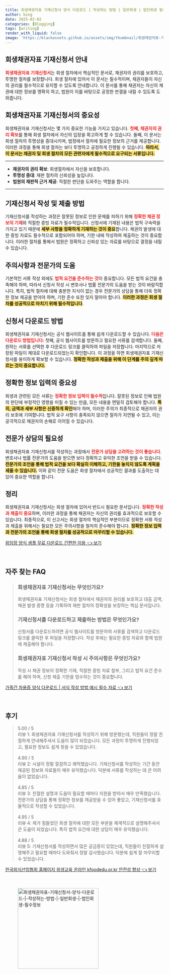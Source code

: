 ```yaml
---
title: 회생채권자표 기재신청서 양식 다운로드 | 작성하는 방법 | 일반회생 | 법인회생 필수정보
author: bing
date: 2025-02-02
categories: [Blogging]
tags: [writing]
render_with_liquid: false
image: 'https://blackassets.github.io/assets/img/thumbnail/회생채권자표-기재신청서-양식-다운로드-|-작성하는-방법-|-일반회생-|-법인회생-필수정보.webp'
---
```



<h2 id='회생채권자표-기재신청서-안내'>회생채권자표 기재신청서 안내</h2>

<p><b><span style="color: #ee2323;">회생채권자표 기재신청서</span></b>는 회생 절차에서 핵심적인 문서로, 채권자의 권리를 보호하고, 투명한 절차를 보장합니다. 회생 절차에 있어서 이 문서는 필수적이며, 채권자들이 자신의 권리를 필수적으로 유지할 수 있도록 안내합니다. 이 문서를 통해 채권자는 자신의 채권에 대한 정보를 명확히 하고, 법원이 이를 바탕으로 공정한 판결을 내릴 수 있도록 도와줍니다.</p>

<h2 id='회생채권자표-기재신청서-중요성'>회생채권자표 기재신청서의 중요성</h2>

<p>회생채권자표 기재신청서는 몇 가지 중요한 기능을 가지고 있습니다. <b><span style="color: #ee2323;">첫째, 채권자의 권리 확보</span></b>를 통해 회생 절차에서 자신의 입장을 확고하게 할 수 있습니다. 둘째, 이 문서는 회생 절차의 투명성을 증대시키며, 법정에서 절차에 필요한 정보의 근거를 제공합니다. 이러한 과정을 통해 회생 절차는 보다 투명하고 공정하게 진행될 수 있습니다. <b><span style="background-color: #ffe066;">따라서, 이 문서는 채권자 및 회생 절차의 모든 관련자에게 필수적으로 요구되는 서류입니다.</span></b></p>

<hr />

<ul>
    <li><b>채권자의 권리 확보</b>: 회생절차에서 자신을 보호합니다.</li>
    <li><b>투명성 증대</b>: 재판 절차의 신뢰성을 높입니다.</li>
    <li><b>법원의 재판적 근거 제공</b>: 적절한 판단을 도와주는 역할을 합니다.</li>
</ul>

<hr />

<h2 id='기재신청서-작성-및-제출-방법'>기재신청서 작성 및 제출 방법</h2>

<p>기재신청서를 작성하는 과정은 잘못된 정보로 인한 문제를 피하기 위해 <b><span style="color: #ee2323;">정확한 채권 정보의 기재</span></b>와 적절한 증빙 자료가 필수적입니다. 신청서에 기재된 내용은 법적 구속력을 가지고 있기 때문에 <b><span style="background-color: #ffe066;">세부 사항을 정확하게 기재하는 것이 중요</span></b>합니다. 채권의 발생에 대한 증빙 자료도 필수적으로 포함되어야 하며, 기한 내에 작성하여 제출하는 것이 중요합니다. 이러한 절차를 통해서 법원은 정확하고 신뢰성 있는 자료를 바탕으로 결정을 내릴 수 있습니다.</p>

<h2 id='주의사항과-전문가의-도움'>주의사항과 전문가의 도움</h2>

<p>기본적인 서류 작성 외에도 <b><span style="color: #ee2323;">법적 요건을 준수하는 것</span></b>이 중요합니다. 모든 법적 요건을 충족해야 하며, 따라서 신청서 작성 시 변호사나 법률 전문가의 도움을 받는 것이 바람직합니다. 특히, 법적 절차에 대해 충분한 지식이 없는 경우 전문가의 상담을 통해 더욱 정확한 정보 제공을 받아야 하며, 기한 준수 또한 잊지 말아야 합니다. <b><span style="background-color: #ffe066;">이러한 과정은 회생 절차를 성공적으로 마치기 위해 필수적입니다</span></b>.</p>

<h2 id='신청서-다운로드-방법'>신청서 다운로드 방법</h2>

<p>회생채권자표 기재신청서는 공식 웹사이트를 통해 쉽게 다운로드할 수 있습니다. <b><span style="color: #ee2323;">다음은 다운로드 방법입니다</span></b>: 첫째, 공식 웹사이트를 방문하고 필요한 서류를 검색합니다. 둘째, 원하는 서류를 선택한 후 다운로드 링크를 클릭하여 파일을 저장합니다. 마지막으로 저장된 파일이 제대로 다운로드되었는지 확인합니다. 이 과정을 하면 회생채권자표 기재신청서를 용이하게 확보할 수 있습니다. <b><span style="background-color: #ffe066;">정확한 작성과 제출을 위해 이 단계를 주의 깊게 따르는 것이 중요합니다.</span></b></p>

<h2 id='정확한-정보-입력의-중요성'>정확한 정보 입력의 중요성</h2>

<p>회생과 관련된 모든 서류는 <b><span style="color: #ee2323;">정확한 정보 입력이 필수적</span></b>입니다. 잘못된 정보로 인해 법원의 판단에 부정적인 영향을 미칠 수 있는 만큼, 모든 내용을 면밀히 검토해야 합니다. <b><span style="background-color: #ffe066;">특히, 금액과 세부 사항은 신중하게 확인</span></b>해야 하며, 이러한 주의가 최종적으로 채권자의 권리 보호에 기여합니다. 법적 요구 사항이 충족되지 않으면 절차가 지연될 수 있고, 이는 궁극적으로 채권자의 손해로 이어질 수 있습니다.</p>

<h2 id='전문가-상담의-필요성'>전문가 상담의 필요성</h2>

<p>회생채권자표 기재신청서를 작성하는 과정에서 <b><span style="color: #ee2323;">전문가 상담을 고려하는 것이 좋습니다</span></b>. 변호사나 법률 전문가의 도움을 받으면 보다 정확하고 유익한 조언을 받을 수 있습니다. <b><span style="background-color: #ffe066;">전문가의 조언을 통해 법적 요건을 보다 확실히 이해하고, 기한을 놓치지 않도록 계획을 세울 수 있습니다.</span></b> 이와 같이 전문 도움은 회생 절차에서 성공적인 결과를 도출하는 데 있어 중요한 역할을 합니다.</p>

<h2 id='정리'>정리</h2>

<p>회생채권자표 기재신청서는 회생 절차에 있어서 반드시 필요한 문서입니다. <b><span style="color: #ee2323;">정확한 작성과 제출이 중요</span></b>하며, 이러한 과정을 통해 채권자는 자신의 권리를 효과적으로 보호할 수 있습니다. 최종적으로, 이 신고서는 회생 절차의 핵심적인 부분이므로 정확한 서류 작성과 제출을 위해서는 필요한 모든 주의사항을 철저히 준수해야 합니다. <b><span style="background-color: #ffe066;">정확한 정보 입력과 전문가의 조언을 통해 회생 절차를 성공적으로 마무리할 수 있습니다.</span></b></p>


<p><a class="click-button" title="위임장 양식 샘플 무료 다운로드 간편한 이용" href="https://blackassets.github.io/posts/%EC%9C%84%EC%9E%84%EC%9E%A5-%EC%96%91%EC%8B%9D-%EC%83%98%ED%94%8C-%EB%AC%B4%EB%A3%8C-%EB%8B%A4%EC%9A%B4%EB%A1%9C%EB%93%9C-%EA%B0%84%ED%8E%B8%ED%95%9C-%EC%9D%B4%EC%9A%A9/" rel="dofollow">위임장 양식 샘플 무료 다운로드 간편한 이용 👈 보기</a></p><br>
<h2 id='자주_찾는_FAQ'>자주 찾는 FAQ</h2>
<div itemscope="" itemtype="https://schema.org/FAQPage"> 
<blockquote> 
<div itemscope="" itemprop="mainEntity" itemtype="https://schema.org/Question"> 
<h3 itemprop="name">회생채권자표 기재신청서는 무엇인가요?</h3> 
<div itemscope="" itemprop="acceptedAnswer" itemtype="https://schema.org/Answer"> 
<span itemprop="text"> 
<p>회생채권자표 기재신청서는 회생 절차에서 채권자의 권리를 보호하고 대출 금액, 채권 발생 증명 등을 기록하여 재판 절차의 정확성을 보장하는 핵심 문서입니다.</p> 
</span> </div> </div> 

<div itemscope="" itemprop="mainEntity" itemtype="https://schema.org/Question"> 
<h3 itemprop="name">기재신청서를 다운로드하고 제출하는 방법은 무엇인가요?</h3> 
<div itemscope="" itemprop="acceptedAnswer" itemtype="https://schema.org/Answer"> 
<span itemprop="text"> 
<p>신청서를 다운로드하려면 공식 웹사이트를 방문하여 서류를 검색하고 다운로드 링크를 클릭한 후 파일을 저장합니다. 작성 후에는 필요한 증빙 자료와 함께 법원에 제출해야 합니다.</p> 
</span> </div> </div> 

<div itemscope="" itemprop="mainEntity" itemtype="https://schema.org/Question"> 
<h3 itemprop="name">회생채권자표 기재신청서 작성 시 주의사항은 무엇인가요?</h3> 
<div itemscope="" itemprop="acceptedAnswer" itemtype="https://schema.org/Answer"> 
<span itemprop="text"> 
<p>작성 시 채권 정보의 정확한 기재, 적절한 증빙 자료 첨부, 그리고 법적 요건 준수를 해야 하며, 신청 제출 기한을 엄수하는 것이 중요합니다.</p> 
</span> </div> </div> 

<p></blockquote> 
</div></p>
<p><a class="click-button" title="가족간 차용증 양식 다운로드 | 서식 작성 방법 예시 필수 자료" href="https://blackassets.github.io/posts/%EA%B0%80%EC%A1%B1%EA%B0%84-%EC%B0%A8%EC%9A%A9%EC%A6%9D-%EC%96%91%EC%8B%9D-%EB%8B%A4%EC%9A%B4%EB%A1%9C%EB%93%9C-%EC%84%9C%EC%8B%9D-%EC%9E%91%EC%84%B1-%EB%B0%A9%EB%B2%95-%EC%98%88%EC%8B%9C-%ED%95%84%EC%88%98-%EC%9E%90%EB%A3%8C/" rel="dofollow">가족간 차용증 양식 다운로드 | 서식 작성 방법 예시 필수 자료 👈 보기</a></p><br>
<h2 id='후기'>후기</h2>
<div itemscope itemtype="https://schema.org/Product">
  <blockquote>
  <div itemprop="review" itemscope itemtype="https://schema.org/Review">
      <div itemprop="reviewRating" itemscope itemtype="https://schema.org/Rating"> <span itemprop="ratingValue">5.00</span> / <span itemprop="bestRating">5</span> </div>
      <span itemprop="reviewBody">리뷰 1: 회생채권자표 기재신청서를 작성하기 위해 방문했는데, 직원들이 정말 친절하게 안내해주셔서 도움이 많이 되었습니다. 모든 과정이 투명하게 진행되었고, 필요한 정보도 쉽게 찾을 수 있었습니다.</span>
  </div>
  <br>
  <div itemprop="review" itemscope itemtype="https://schema.org/Review">
      <div itemprop="reviewRating" itemscope itemtype="https://schema.org/Rating"> <span itemprop="ratingValue">4.90</span> / <span itemprop="bestRating">5</span> </div>
      <span itemprop="reviewBody">리뷰 2: 시설이 정말 깔끔하고 쾌적했습니다. 기재신청서를 작성하는 기간 동안 제공된 정보와 자료들이 매우 유익했습니다. 덕분에 서류를 작성하는 데 큰 어려움이 없었습니다.</span>
  </div>
  <br>
  <div itemprop="review" itemscope itemtype="https://schema.org/Review">
      <div itemprop="reviewRating" itemscope itemtype="https://schema.org/Rating"> <span itemprop="ratingValue">4.85</span> / <span itemprop="bestRating">5</span> </div>
      <span itemprop="reviewBody">리뷰 3: 친절한 설명과 도움이 필요할 때마다 지원을 받아서 매우 만족했습니다. 전문가의 상담을 통해 정확한 정보를 제공받을 수 있어 좋았고, 기재신청서를 효율적으로 작성할 수 있었습니다.</span>
  </div>
  <br>
  <div itemprop="review" itemscope itemtype="https://schema.org/Review">
      <div itemprop="reviewRating" itemscope itemtype="https://schema.org/Rating"> <span itemprop="ratingValue">4.95</span> / <span itemprop="bestRating">5</span> </div>
      <span itemprop="reviewBody">리뷰 4: 제가 힘들었던 회생 절차에 대한 모든 부분을 체계적으로 설명해주셔서 큰 도움이 되었습니다. 특히 법적 요건에 대한 상담이 매우 유익했습니다.</span>
  </div>
  <br>
  <div itemprop="review" itemscope itemtype="https://schema.org/Review">
      <div itemprop="reviewRating" itemscope itemtype="https://schema.org/Rating"> <span itemprop="ratingValue">4.88</span> / <span itemprop="bestRating">5</span> </div>
      <span itemprop="reviewBody">리뷰 5: 기재신청서를 작성하면서 많은 궁금증이 있었는데, 직원들이 친절하게 설명해주고 필요할 때마다 도와줘서 정말 감사했습니다. 덕분에 쉽게 잘 마무리할 수 있었습니다.</span>
  </div>
  </blockquote>
</div>
<p><a class="click-button" title="한국외식산업협회 홈페이지 위생교육 온라인 kfoodedu.or.kr 안전성 향상" href="https://blackassets.github.io/posts/%ED%95%9C%EA%B5%AD%EC%99%B8%EC%8B%9D%EC%82%B0%EC%97%85%ED%98%91%ED%9A%8C-%ED%99%88%ED%8E%98%EC%9D%B4%EC%A7%80-%EC%9C%84%EC%83%9D%EA%B5%90%EC%9C%A1-%EC%98%A8%EB%9D%BC%EC%9D%B8-kfoodedu.or.kr-%EC%95%88%EC%A0%84%EC%84%B1-%ED%96%A5%EC%83%81/" rel="dofollow">한국외식산업협회 홈페이지 위생교육 온라인 kfoodedu.or.kr 안전성 향상 👈 보기</a></p><br>
<figure class="image"><img src="https://blackassets.github.io/assets/img/thumbnail/회생채권자표-기재신청서-양식-다운로드-|-작성하는-방법-|-일반회생-|-법인회생-필수정보.webp" alt="회생채권자표-기재신청서-양식-다운로드-|-작성하는-방법-|-일반회생-|-법인회생-필수정보" width="256" height="256"></figure>